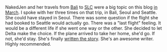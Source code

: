 NakedJen and her travels from <a href="https://en.wikipedia.org/wiki/Bali">Bali</a> to <a href="https://en.wikipedia.org/wiki/Salt_Lake_City">SLC</a> were a big topic on this blog <a href="http://scripting.com/2020/03/">in March</a>. I spoke with her three times on that trip, in Bali, Seoul and Seattle. She could have stayed in Seoul. There was some question if the flight she had booked to Seattle would actually go. There was a "last flight" feeling. It would be a different life if she went one way or the other. She decided to let Delta make the choice. If the plane arrived to take her home, she'd go. If not, she'd stay. She's finally <a href="https://www.nakedjen.com/nakedjen/2020/04/we-are-all-in-this-together.html">written the story</a>. She's an awesome writer. Highly recommended. 
